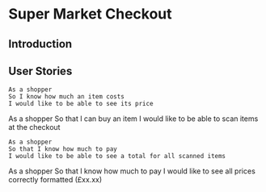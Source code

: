 # Super Market Checkout

## Introduction

## User Stories
```
As a shopper
So I know how much an item costs
I would like to be able to see its price
```
As a shopper
So that I can buy an item
I would like to be able to scan items at the checkout
```
As a shopper
So that I know how much to pay
I would like to be able to see a total for all scanned items
```
As a shopper
So that I know how much to pay
I would like to see all prices correctly formatted (£xx.xx)
```